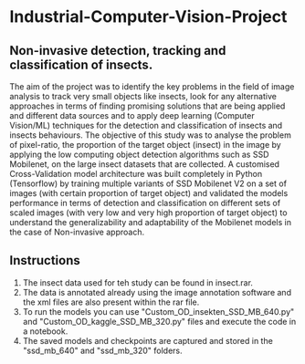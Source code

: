 # Industrial-Computer-Vision-Project
## Non-invasive detection, tracking and classification of insects.

  The aim of the project was to identify the key problems in the field of image analysis to track very small objects like insects, look for any alternative approaches in terms of finding promising solutions that are being applied and different data sources and to apply deep learning (Computer Vision/ML) techniques for the detection and classification of insects and insects behaviours. 
  The objective of this study was to analyse the problem of pixel-ratio, the proportion of the target object (insect) in the image by applying the low computing object detection algorithms such as SSD Mobilenet, on the large insect datasets that are collected. A customised Cross-Validation model architecture was built completely in Python (Tensorflow) by training multiple variants of SSD Mobilenet V2 on a set of images (with certain proportion of target object) and validated the models performance in terms of detection and classification on different sets of scaled images (with very low and very high proportion of target object) to understand the generalizability and adaptability of the Mobilenet models in the case of Non-invasive approach.

## Instructions

1. The insect data used for teh study can be found in insect.rar.
2. The data is annotated already using the image annotation software and the xml files are also present within the rar file.
3. To run the models you can use "Custom_OD_insekten_SSD_MB_640.py" and "Custom_OD_kaggle_SSD_MB_320.py" files and execute the code in a notebook.
4. The saved models and checkpoints are captured and stored in the "ssd_mb_640" and "ssd_mb_320" folders.
